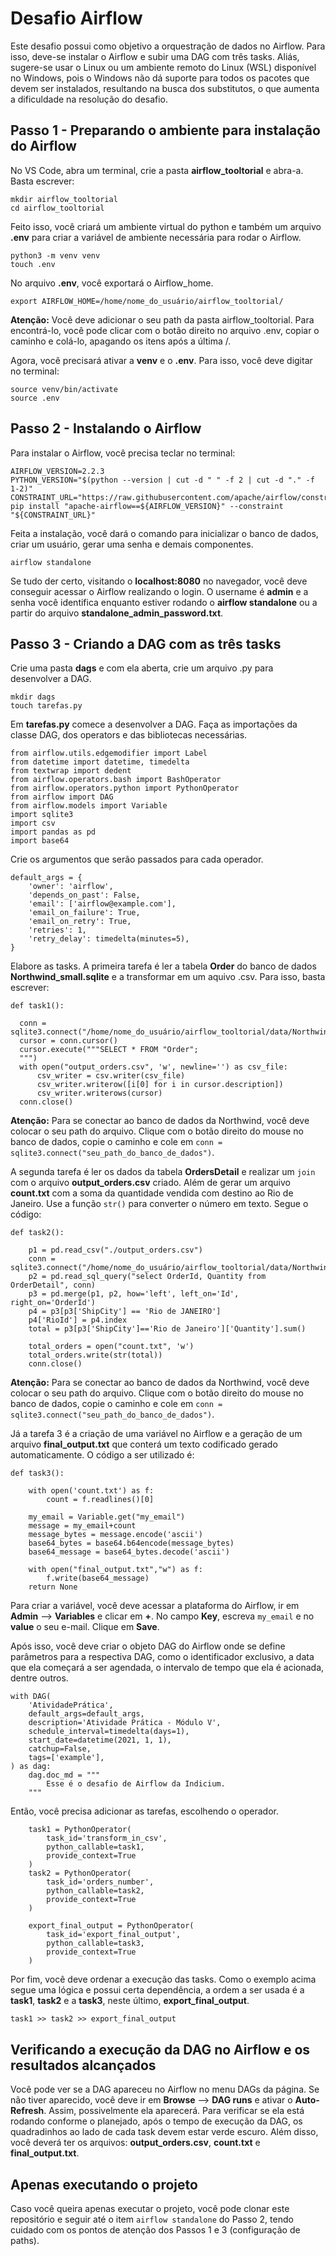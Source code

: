 # Desafio Airflow

Este desafio possui como objetivo a orquestração de dados no Airflow. Para isso, deve-se instalar o Airflow e subir uma DAG com três tasks. Aliás, sugere-se usar o Linux ou um ambiente remoto do Linux (WSL) disponível no Windows, pois o Windows não dá suporte para todos os pacotes que devem ser instalados, resultando na busca dos substitutos, o que aumenta a dificuldade na resolução do desafio.

## Passo 1 - Preparando o ambiente para instalação do Airflow

No VS Code, abra um terminal, crie a pasta **airflow_tooltorial** e abra-a. Basta escrever:

```
mkdir airflow_tooltorial
cd airflow_tooltorial
```

Feito isso, você criará um ambiente virtual do python e também um arquivo **.env** para criar a variável de ambiente necessária para rodar o Airflow.

```
python3 -m venv venv
touch .env
```

No arquivo **.env**, você exportará o Airflow_home. 

```
export AIRFLOW_HOME=/home/nome_do_usuário/airflow_tooltorial/
```

**Atenção:** Você deve adicionar o seu path da pasta airflow_tooltorial. Para encontrá-lo, você pode clicar com o botão direito no arquivo .env, copiar o caminho e colá-lo, apagando os itens após a última /.

Agora, você precisará ativar a **venv** e o **.env**. Para isso, você deve digitar no terminal:

```
source venv/bin/activate
source .env
```

## Passo 2 - Instalando o Airflow

Para instalar o Airflow, você precisa teclar no terminal:

```
AIRFLOW_VERSION=2.2.3
PYTHON_VERSION="$(python --version | cut -d " " -f 2 | cut -d "." -f 1-2)"
CONSTRAINT_URL="https://raw.githubusercontent.com/apache/airflow/constraints-${AIRFLOW_VERSION}/constraints-${PYTHON_VERSION}.txt"
pip install "apache-airflow==${AIRFLOW_VERSION}" --constraint "${CONSTRAINT_URL}"
```

Feita a instalação, você dará o comando para inicializar o banco de dados, criar um usuário, gerar uma senha e demais componentes.

```
airflow standalone
```

Se tudo der certo, visitando o **localhost:8080** no navegador, você deve conseguir acessar o Airflow realizando o login. O username é **admin** e a senha você identifica enquanto estiver rodando o **airflow standalone** ou a partir do arquivo **standalone_admin_password.txt**.

## Passo 3 - Criando a DAG com as três tasks

Crie uma pasta **dags** e com ela aberta, crie um arquivo .py para desenvolver a DAG.

```
mkdir dags
touch tarefas.py
```

Em **tarefas.py** comece a desenvolver a DAG. Faça as importações da classe DAG, dos operators e das bibliotecas necessárias.

```
from airflow.utils.edgemodifier import Label
from datetime import datetime, timedelta
from textwrap import dedent
from airflow.operators.bash import BashOperator
from airflow.operators.python import PythonOperator
from airflow import DAG
from airflow.models import Variable
import sqlite3
import csv
import pandas as pd
import base64
```

Crie os argumentos que serão passados para cada operador.

```
default_args = {
    'owner': 'airflow',
    'depends_on_past': False,
    'email': ['airflow@example.com'],
    'email_on_failure': True,
    'email_on_retry': True,
    'retries': 1,
    'retry_delay': timedelta(minutes=5),
}
```

Elabore as tasks. A primeira tarefa é ler a tabela **Order** do banco de dados **Northwind_small.sqlite** e a transformar em um aquivo .csv. Para isso, basta escrever:

```
def task1():

  conn = sqlite3.connect("/home/nome_do_usuário/airflow_tooltorial/data/Northwind_small.sqlite")
  cursor = conn.cursor()
  cursor.execute("""SELECT * FROM "Order";
  """)
  with open("output_orders.csv", 'w', newline='') as csv_file: 
      csv_writer = csv.writer(csv_file)
      csv_writer.writerow([i[0] for i in cursor.description]) 
      csv_writer.writerows(cursor)
  conn.close() 
```

**Atenção:** Para se conectar ao banco de dados da Northwind, você deve colocar o seu path do arquivo. Clique com o botão direito do mouse no banco de dados, copie o caminho e cole em ```conn = sqlite3.connect("seu_path_do_banco_de_dados")```.

A segunda tarefa é ler os dados da tabela **OrdersDetail** e realizar um ```join``` com o arquivo **output_orders.csv** criado. Além de gerar um arquivo **count.txt** com a soma da quantidade vendida com destino ao Rio de Janeiro. Use a função ```str()``` para converter o número em texto. Segue o código:

```
def task2():

    p1 = pd.read_csv("./output_orders.csv")
    conn = sqlite3.connect("/home/nome_do_usuário/airflow_tooltorial/data/Northwind_small.sqlite")
    p2 = pd.read_sql_query("select OrderId, Quantity from OrderDetail", conn)
    p3 = pd.merge(p1, p2, how='left', left_on='Id', right_on='OrderId')
    p4 = p3[p3['ShipCity'] == 'Rio de JANEIRO']
    p4['RioId'] = p4.index
    total = p3[p3['ShipCity']=='Rio de Janeiro']['Quantity'].sum()

    total_orders = open("count.txt", 'w')
    total_orders.write(str(total))
    conn.close() 
```

**Atenção:** Para se conectar ao banco de dados da Northwind, você deve colocar o seu path do arquivo. Clique com o botão direito do mouse no banco de dados, copie o caminho e cole em ```conn = sqlite3.connect("seu_path_do_banco_de_dados")```.

Já a tarefa 3 é a criação de uma variável no Airflow e a geração de um arquivo **final_output.txt** que conterá um texto codificado gerado automaticamente. O código a ser utilizado é:

```
def task3():
    
    with open('count.txt') as f:
        count = f.readlines()[0]

    my_email = Variable.get("my_email")
    message = my_email+count
    message_bytes = message.encode('ascii')
    base64_bytes = base64.b64encode(message_bytes)
    base64_message = base64_bytes.decode('ascii')

    with open("final_output.txt","w") as f:
        f.write(base64_message)
    return None
```

Para criar a variável, você deve acessar a plataforma do Airflow, ir em **Admin** --> **Variables** e clicar em **+**. No campo **Key**, escreva ```my_email``` e no **value** o seu e-mail. Clique em **Save**.

Após isso, você deve criar o objeto DAG do Airflow onde se define parâmetros para a respectiva DAG, como o identificador exclusivo, a data que ela começará a ser agendada, o intervalo de tempo que ela é acionada, dentre outros.

```
with DAG(
    'AtividadePrática',
    default_args=default_args,
    description='Atividade Prática - Módulo V',
    schedule_interval=timedelta(days=1),
    start_date=datetime(2021, 1, 1),
    catchup=False,
    tags=['example'],
) as dag:
    dag.doc_md = """
        Esse é o desafio de Airflow da Indicium.
    """
```

Então, você precisa adicionar as tarefas, escolhendo o operador.

```
    task1 = PythonOperator(
        task_id='transform_in_csv',
        python_callable=task1,
        provide_context=True
    )
    task2 = PythonOperator(
        task_id='orders_number',
        python_callable=task2,
        provide_context=True
    )

    export_final_output = PythonOperator(
        task_id='export_final_output',
        python_callable=task3,
        provide_context=True
    )
```

Por fim, você deve ordenar a execução das tasks. Como o exemplo acima segue uma lógica e possui certa dependência, a ordem a ser usada é a **task1**, **task2** e a **task3**,  neste último, **export_final_output**. 

```
task1 >> task2 >> export_final_output
```

## Verificando a execução da DAG no Airflow e os resultados alcançados

Você pode ver se a DAG apareceu no Airflow no menu DAGs da página. Se não tiver aparecido, você deve ir em **Browse** --> **DAG runs** e ativar o **Auto-Refresh**. Assim, possivelmente ela aparecerá. Para verificar se ela está rodando conforme o planejado, após o tempo de execução da DAG, os quadradinhos ao lado de cada task devem estar verde escuro. Além disso, você deverá ter os arquivos: **output_orders.csv**, **count.txt** e **final_output.txt**.

## Apenas executando o projeto

Caso você queira apenas executar o projeto, você pode clonar este repositório e seguir até o item ```airflow standalone``` do Passo 2, tendo cuidado com os pontos de atenção dos Passos 1 e 3 (configuração de paths).
